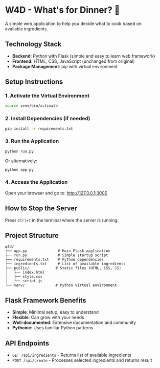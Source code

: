 # W4D - What's for Dinner? 🍲

A simple web application to help you decide what to cook based on available ingredients.

## Technology Stack
- **Backend**: Python with Flask (simple and easy to learn web framework)
- **Frontend**: HTML, CSS, JavaScript (unchanged from original)
- **Package Management**: pip with virtual environment

## Setup Instructions

### 1. Activate the Virtual Environment
```bash
source venv/bin/activate
```

### 2. Install Dependencies (if needed)
```bash
pip install -r requirements.txt
```

### 3. Run the Application
```bash
python run.py
```

Or alternatively:
```bash
python app.py
```

### 4. Access the Application
Open your browser and go to: http://127.0.0.1:3000

## How to Stop the Server
Press `Ctrl+C` in the terminal where the server is running.

## Project Structure
```
w4d/
├── app.py              # Main Flask application
├── run.py              # Simple startup script
├── requirements.txt    # Python dependencies
├── ingredients.txt     # List of available ingredients
├── public/            # Static files (HTML, CSS, JS)
│   ├── index.html
│   ├── style.css
│   └── script.js
└── venv/              # Python virtual environment
```

## Flask Framework Benefits
- **Simple**: Minimal setup, easy to understand
- **Flexible**: Can grow with your needs
- **Well-documented**: Extensive documentation and community
- **Pythonic**: Uses familiar Python patterns

## API Endpoints
- `GET /api/ingredients` - Returns list of available ingredients
- `POST /api/create` - Processes selected ingredients and returns result
